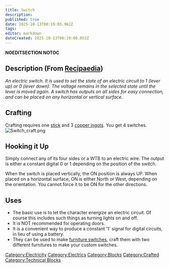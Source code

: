 ```yaml
---
title: Switch
description: 
published: true
date: 2025-10-13T00:19:03.962Z
tags: 
editor: markdown
dateCreated: 2025-10-13T00:19:00.053Z
---
```


__NOEDITSECTION__ __NOTOC__

## Description (From [Recipaedia](Recipaedia "wikilink"))

*An electric switch. It is used to set the state of an electric circuit
to 1 (lever up) or 0 (lever down). The voltage remains in the selected
state until the lever is moved again. A switch has outputs on all sides
for easy connection, and can be placed on any horizontal or vertical
surface.*

## Crafting

Crafting requires one [stick](stick "wikilink") and 3 [copper
ingots](Copper_Ingot "wikilink"). You get 4
switches.![Switch_craft.png](Switch_craft.png "Switch_craft.png")

## Hooking it Up

Simply connect any of its four sides or a WTB to an electric wire. The
output is either a constant digital 0 or 1 depending on the position of
the switch.

When the switch is placed vertically, the ON position is always UP. When
placed on a horizontal surface, ON is either North or West, depending on
the orientation. You cannot force it to be ON for the other directions. 

## Uses

  - The basic use is to let the character energize an electric circuit.
    Of course this includes such things as turning lights on and off.
  - It is NOT recommended for operating doors.
  - It is a convenient way to produce a constant '1' signal for digital
    circuits, in lieu of using a battery.
  - They can be used to make [furniture
    switches](Advanced_Furniture#Furniture_Switches_and_Furniture_Buttons "wikilink"),
    craft them with two different furnitures to make your custom
    switches.

[Category:Electricity](Category:Electricity "wikilink")
[Category:Electrics](Category:Electrics "wikilink")
[Category:Blocks](Category:Blocks "wikilink")
[Category:Crafted](Category:Crafted "wikilink") [Category:Technical
Blocks](Category:Technical_Blocks "wikilink")